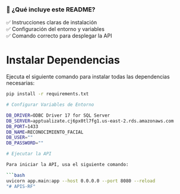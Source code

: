 ### 🔹 **¿Qué incluye este README?**

✅ Instrucciones claras de instalación  
✅ Configuración del entorno y variables  
✅ Comando correcto para desplegar la API 

# Instalar Dependencias

Ejecuta el siguiente comando para instalar todas las dependencias necesarias:

```bash
pip install -r requirements.txt

# Configurar Variables de Entorno

DB_DRIVER=ODBC Driver 17 for SQL Server
DB_SERVER=apptualizate.cj6px0tl7fg1.us-east-2.rds.amazonaws.com
DB_PORT=1433
DB_NAME=RECONOCIMIENTO_FACIAL
DB_USER=""
DB_PASSWORD=""

# Ejecutar la API

Para iniciar la API, usa el siguiente comando:

```bash
uvicorn app.main:app --host 0.0.0.0 --port 8080 --reload
"# APIS-RF" 
